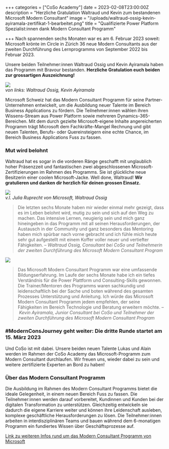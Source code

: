 +++
categories = ["CoSo Academy"]
date = 2023-02-08T23:00:00Z
description = "Herzliche Gratulation Waltraud und Kevin zum bestandenen Microsoft Modern Consultant"
image = "/uploads/waltraud-ossig-kevin-ayiramala-zertifikat-1-bearbeitet.png"
title = "Qualifizierte Power Platform Spezialist:innen dank Modern Consultant Programm"

+++
Nach spannenden sechs Monaten war es am 6. Februar 2023 soweit: Microsoft krönte im Circle in Zürich 36 neue Modern Consultants aus der zweiten Durchführung des Lernprogramms von September 2022 bis Februar 2023. 

Unsere beiden Teilnehmer:innen Waltraud Ossig und Kevin Ayiramala haben das Programm mit Bravour bestanden. **Herzliche Gratulation euch beiden zur grossartigen Auszeichnung!**

![](/uploads/waltraud-ossig-kevin-ayiramala-zertifikat-2-bearbeitet.png)  
_von links: Waltraud Ossig, Kevin Ayiramala_

Microsoft Schweiz hat das Modern Consultant Programm für seine Partner-Unternehmen entwickelt, um die Ausbildung neuer Talente im Bereich Business Applications zu fördern. Die Teilnehmer:innen wählen ihren Wissens-Stream aus Power Platform sowie mehreren Dynamics-365-Bereichen. Mit dem durch gezielte Microsoft-eigene Inhalte angereicherten Programm trägt Microsoft dem Fachkräfte-Mangel Rechnung und gibt neuen Talenten, Berufs- oder Quereinsteigern eine echte Chance, im Bereich Business Applications Fuss zu fassen.

### Mut wird belohnt

Waltraud hat es sogar in die vorderen Ränge geschafft mit unglaublich hoher Präsenzzeit und fantastischen zwei abgeschlossenen Microsoft-Zertifizierungen im Rahmen des Programms. Sie ist glückliche neue Besitzerin einer coolen Microsoft-Jacke. Well done, Waltraud! **Wir gratulieren und danken dir herzlich für deinen grossen Einsatz.**

_![](/uploads/img_20230206_154645281-bearbeitet-1.png)  
v.l. Julia Ruprecht von Microsoft, Waltraud Ossig_

> Die letzten sechs Monate haben mir wieder einmal mehr gezeigt, dass es im Leben belohnt wird, mutig zu sein und sich auf den Weg zu machen. Das intensive Lernen, neugierig sein und mich ganz hineingeben in das Programm mit all seinen Herausforderungen, der Austausch in der Community und ganz besonders das Mentoring haben mich spürbar nach vorne gebracht und ich fühle mich heute sehr gut aufgestellt mit einem Koffer voller neuer und vertiefter Fähigkeiten. – _Waltraud Ossig, Consultant bei CoSo und Teilnehmerin der zweiten Durchführung des Microsoft Modern Consultant Program_

![](/uploads/modernconsultantprogrammcohort2.jpg)

> Das Microsoft Modern Consultant Programm war eine umfassende Bildungserfahrung. Im Laufe der sechs Monate habe ich ein tiefes Verständnis für die Power Plattform und Consulting-Skills gewonnen. Die Trainer/Mentoren des Programms waren sachkundig und leidenschaftlich bei der Sache und boten während des gesamten Prozesses Unterstützung und Anleitung. Ich würde das Microsoft Modern Consultant Programm jedem empfehlen, der seine Fähigkeiten im Bereich Technologie und Beratung erweitern möchte. – _Kevin Ayiramala, Junior Consultant bei CoSo und Teilnehmer der zweiten Durchführung des Microsoft Modern Consultant Program_

### #ModernConsJourney geht weiter: Die dritte Runde startet am 15. März 2023

Und CoSo ist mit dabei. Unsere beiden neuen Talente Lukas und Alain werden im Rahmen der CoSo Academy das Microsoft-Programm zum Modern Consultant durchlaufen. Wir freuen uns, wieder dabei zu sein und weitere zertifizierte Experten an Bord zu haben!

### Über das Modern Consultant Programm

Die Ausbildung im Rahmen des Modern Consultant Programms bietet  die ideale Gelegenheit, in einem neuen Bereich Fuss zu fassen. Die Teilnehmer:innen werden darauf vorbereitet, Kundinnen und Kunden bei der digitalen Transformation zu unterstützen. Gleichzeitig entwickeln sie dadurch die eigene Karriere weiter und können ihre Leidenschaft ausleben, komplexe geschäftliche Herausforderungen zu lösen. Die Teilnehmer:innen arbeiten in interdisziplinären Teams und bauen während dem 6-monatigen Programm ein fundiertes Wissen über Geschäftsprozesse auf.

[Link zu weiteren Infos rund um das Modern Consultant Programm von Microsoft](https://www.corporatesoftware.ch/blog/der-weg-in-die-zukunft-modern-consultants-braucht-das-land/ "Modern Consultants braucht das Land – Cohort 2 Start")
